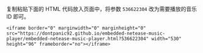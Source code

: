 复制粘贴下面的 HTML 代码放入页面中，将参数 `536622304` 改为需要播放的音乐 ID 即可。

```
<iframe border="0" marginwidth="0" marginheight="0" src="https://dontpanic92.github.io/embedded-netease-music-player/embedded-netease-music-player.html?536622304" width="530" height="96" frameborder="no"></iframe>
```
